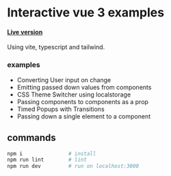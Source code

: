 # Interactive vue 3 examples

#### [Live version](https://vue-examples.pages.dev/)

Using vite, typescript and tailwind.

### examples

- Converting User input on change
- Emitting passed down values from components
- CSS Theme Switcher using localstorage
- Passing components to components as a prop
- Timed Popups with Transitions
- Passing down a single element to a component

## commands

```sh
npm i               # install
npm run lint        # lint
npm run dev         # run on localhost:3000
```
